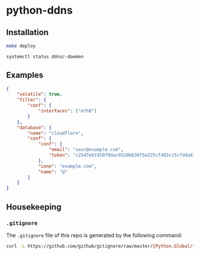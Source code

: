 # python-ddns

## Installation
```sh
make deploy
```
```sh
systemctl status ddnsc-daemon
```

## Examples
```json
{
    "volatile": true,
    "filter": {
        "conf": {
            "interfaces": ["eth0"]
        }
    },
    "database": {
        "name": "cloudflare",
        "conf": {
            "conf": {
                "email": "user@example.com",
                "token": "c2547eb745079dac9320b638f5e225cf483cc5cfdda41"
            },
            "zone": "example.com",
            "name": "@"
        }
    }
}
```

## Housekeeping
### `.gitignore`
The `.gitignore` file of this repo is generated by the following command:

```sh
curl -L https://github.com/github/gitignore/raw/master/{Python,Global/{Linux,Windows,macOS,Vim,SublimeText,VisualStudioCode}}.gitignore > .gitignore
```
